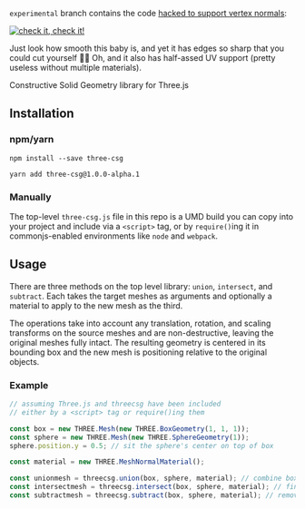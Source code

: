 `experimental` branch contains the code [hacked to support vertex normals](https://rawcdn.githack.com/makc/ThreeCSG/f764564a64a23d16c510ba8a381af2eec40a4660/docs/examples/subtract.html):

[![check it, check it!](https://i.imgur.com/cFXr2lv.png)](https://rawcdn.githack.com/makc/ThreeCSG/f764564a64a23d16c510ba8a381af2eec40a4660/docs/examples/subtract.html)

Just look how smooth this baby is, and yet it has edges so sharp that you could cut yourself 🔪😱 Oh, and it also has half-assed UV support (pretty useless without multiple materials).


Constructive Solid Geometry library for Three.js

## Installation

### npm/yarn

`npm install --save three-csg`

`yarn add three-csg@1.0.0-alpha.1`

### Manually

The top-level `three-csg.js` file in this repo is a UMD build you can copy into your project and include via a `<script>` tag, or by `require()`ing it in commonjs-enabled environments like `node` and `webpack`.

## Usage

There are three methods on the top level library: `union`, `intersect`, and `subtract`. Each takes the target meshes as arguments and optionally a material to apply to the new mesh as the third.

The operations take into account any translation, rotation, and scaling transforms on the source meshes and are non-destructive, leaving the original meshes fully intact. The resulting geometry is centered in its bounding box and the new mesh is positioning relative to the original objects.

### Example   

```javascript
// assuming Three.js and threecsg have been included
// either by a <script> tag or require()ing them

const box = new THREE.Mesh(new THREE.BoxGeometry(1, 1, 1));
const sphere = new THREE.Mesh(new THREE.SphereGeometry(1));
sphere.position.y = 0.5; // sit the sphere's center on top of box

const material = new THREE.MeshNormalMaterial();

const unionmesh = threecsg.union(box, sphere, material); // combine box and sphere
const intersectmesh = threecsg.intersect(box, sphere, material); // find intersection of box and sphere
const subtractmesh = threecsg.subtract(box, sphere, material); // removes parts of box that don't overlap with sphere
```
